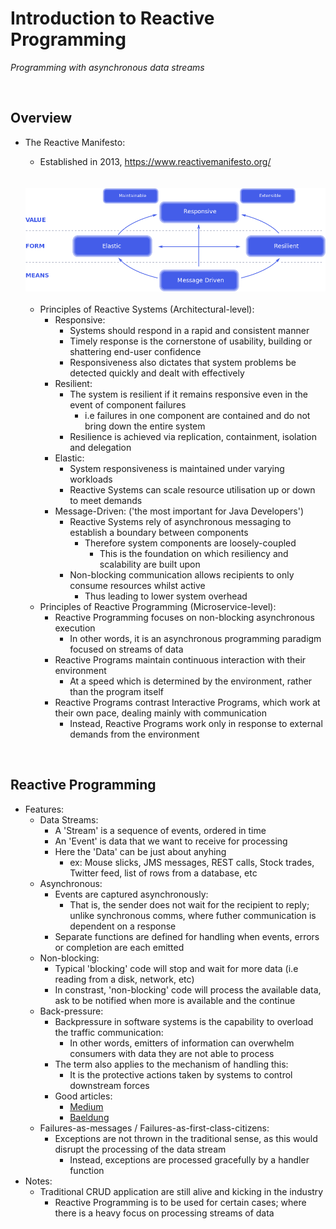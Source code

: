 # Introduction to Reactive Programming
*Programming with asynchronous data streams*

<br>

## Overview
* The Reactive Manifesto:
    * Established in 2013, https://www.reactivemanifesto.org/

    <br>
    <br>


    <img src="./res/reactive-traits.png" width="600">

    <br>
    <br>

    * Principles of Reactive Systems (Architectural-level):
        * Responsive:
            * Systems should respond in a rapid and consistent manner
            * Timely response is the cornerstone of usability, building or shattering end-user confidence
            * Responsiveness also dictates that system problems be detected quickly and dealt with effectively
        * Resilient:
            * The system is resilient if it remains responsive even in the event of component failures
                * i.e failures in one component are contained and do not bring down the entire system
            * Resilience is achieved via replication, containment, isolation and delegation
        * Elastic:
            * System responsiveness is maintained under varying workloads
            * Reactive Systems can scale resource utilisation up or down to meet demands
        * Message-Driven: ('the most important for Java Developers')
            * Reactive Systems rely of asynchronous messaging to establish a boundary between components
                * Therefore system components are loosely-coupled
                    * This is the foundation on which resiliency and scalability are built upon
            * Non-blocking communication allows recipients to only consume resources whilst active
                * Thus leading to lower system overhead
    * Principles of Reactive Programming (Microservice-level):
        * Reactive Programming focuses on non-blocking asynchronous execution
            * In other words, it is an asynchronous programming paradigm focused on streams of data
        * Reactive Programs maintain continuous interaction with their environment
            * At a speed which is determined by the environment, rather than the program itself
        * Reactive Programs contrast Interactive Programs, which work at their own pace, dealing mainly with communication
            * Instead, Reactive Programs work only in response to external demands from the environment

<br>

## Reactive Programming
* Features:
    * Data Streams:
        * A 'Stream' is a sequence of events, ordered in time
        * An 'Event' is data that we want to receive for processing
        * Here the 'Data' can be just about anyhing
            * ex: Mouse slicks, JMS messages, REST calls, Stock trades, Twitter feed, list of rows from a database, etc
    * Asynchronous:
        * Events are captured asynchronously:
            * That is, the sender does not wait for the recipient to reply; unlike synchronous comms, where futher communication is dependent on a response
        * Separate functions are defined for handling when events, errors or completion are each emitted
    * Non-blocking:
        * Typical 'blocking' code will stop and wait for more data (i.e reading from a disk, network, etc)
        * In constrast, 'non-blocking' code will process the available data, ask to be notified when more is available and the continue
    * Back-pressure:
        * Backpressure in software systems is the capability to overload the traffic communication:
            * In other words, emitters of information can overwhelm consumers with data they are not able to process
        * The term also applies to the mechanism of handling this:
            * It is the protective actions taken by systems to control downstream forces
        * Good articles:
            * [Medium](https://medium.com/@jayphelps/backpressure-explained-the-flow-of-data-through-software-2350b3e77ce7)
            * [Baeldung](https://www.baeldung.com/spring-webflux-backpressure#:~:text=Backpressure%20in%20Reactive%20Streams,receive%20and%20process%20the%20events.)
    * Failures-as-messages / Failures-as-first-class-citizens:
        * Exceptions are not thrown in the traditional sense, as this would disrupt the processing of the data stream
            * Instead, exceptions are processed gracefully by a handler function
* Notes:
    * Traditional CRUD application are still alive and kicking in the industry
        * Reactive Programming is to be used for certain cases; where there is a heavy focus on processing streams of data